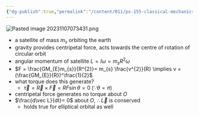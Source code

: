 ```yaml
---
{"dg-publish":true,"permalink":"/content/011/px-155-classical-mechanics-and-special-relativity/classical-mechanics/px-155-e-circular-motion-rotation-of-bodies/px-155-e9-orbital-angular-momentum/","noteIcon":"1","created":"2024-10-01T18:27:09.723+01:00","updated":"2024-11-26T19:56:52.926+00:00"}
---
```


![Pasted image 20231107073431.png](/img/user/pics/Pasted%20image%2020231107073431.png) 
- a satellite of mass $m_s$ orbiting the earth
- gravity provides centripetal force, acts towards the centre of rotation of circular orbit
- angular momentum of satellite $L=I\omega = m_{s} R^{2}\omega$
- $F = \frac{GM_{E}m_{s}}{R^{2}}= m_{s} \frac{v^{2}}{R} \implies v = (\frac{GM_{E}}{R})^\frac{1}{2}$
- what torque does this generate?
	- $\vec \tau = \vec R \times \vec F = RF\sin\theta = 0 \;(\because\theta=\pi)$
- centripetal force generates no torque about $O$
- $\frac{d\vec L}{dt}= 0$ about $O$, $\therefore \vec L$ is conserved 
	- holds true for elliptical orbital as well